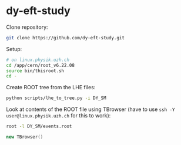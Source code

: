 # dy-eft-study

Clone repository:
```sh
git clone https://github.com/dy-eft-study.git
```

Setup:
```sh
# on linux.physik.uzh.ch
cd /app/cern/root_v6.22.08
source bin/thisroot.sh
cd -
```

Create ROOT tree from the LHE files:
```sh
python scripts/lhe_to_tree.py -i DY_SM
```

Look at contents of the ROOT file using TBrowser (have to use `ssh -Y user@linux.physik.uzh.ch` for this to work):
```sh
root -l DY_SM/events.root
```

```cpp
new TBrowser()
```